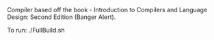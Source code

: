 Compiler based off the book - Introduction to Compilers and Language Design: Second Edition (Banger Alert).

To run: ./FullBuild.sh
